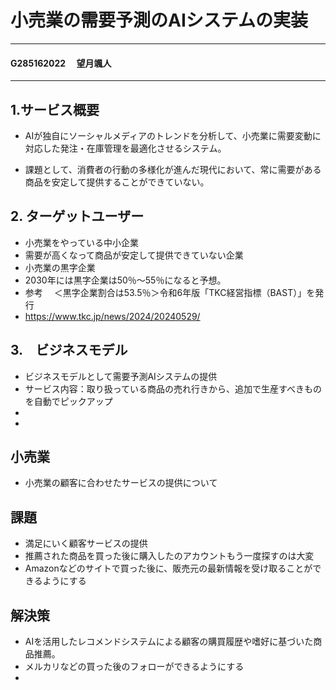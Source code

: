# 小売業の需要予測のAIシステムの実装
----
#### G285162022 　望月颯人
----
## 1.サービス概要
- AIが独自にソーシャルメディアのトレンドを分析して、小売業に需要変動に対応した発注・在庫管理を最適化させるシステム。

- 課題として、消費者の行動の多様化が進んだ現代において、常に需要がある商品を安定して提供することができていない。


## 2. ターゲットユーザー
- 小売業をやっている中小企業
- 需要が高くなって商品が安定して提供できていない企業
- 小売業の黒字企業
- 2030年には黒字企業は50％〜55％になると予想。
- 参考　
＜黒字企業割合は53.5％＞令和6年版「TKC経営指標（BAST）」を発行
- https://www.tkc.jp/news/2024/20240529/

## 3.　ビジネスモデル
- ビジネスモデルとして需要予測AIシステムの提供
- サービス内容：取り扱っている商品の売れ行きから、追加で生産すべきものを自動でピックアップ
- 
- 


## 小売業
- 小売業の顧客に合わせたサービスの提供について

## 課題
- 満足にいく顧客サービスの提供
- 推薦された商品を買った後に購入したのアカウントもう一度探すのは大変
- Amazonなどのサイトで買った後に、販売元の最新情報を受け取ることができるようにする
## 解決策
- AIを活用したレコメンドシステムによる顧客の購買履歴や嗜好に基づいた商品推薦。
- メルカリなどの買った後のフォローができるようにする
- 

